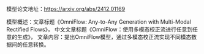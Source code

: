 模型论文地址：https://arxiv.org/abs/2412.01169

模型概述：文章标题《OmniFlow: Any-to-Any Generation with Multi-Modal Rectified Flows》，
中文文章标题《OmniFlow：使用多模态校正流进行任意到任意的生成》，
文章内容：提出OmniFlow模型，通过多模态校正流实现不同模态数据间的任意转换。
